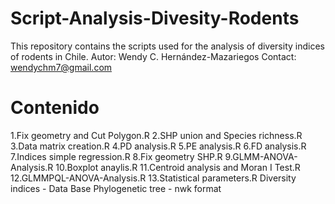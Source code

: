 # Script-Analysis-Divesity-Rodents
This repository contains the scripts used for the analysis of diversity indices of rodents in Chile. 
Autor: Wendy C. Hernández-Mazariegos
Contact: wendychm7@gmail.com
# Contenido
1.Fix geometry and Cut Polygon.R
2.SHP union and Species richness.R
3.Data matrix creation.R
4.PD analysis.R
5.PE analysis.R
6.FD analysis.R
7.Indices simple regression.R
8.Fix geometry SHP.R
9.GLMM-ANOVA-Analysis.R
10.Boxplot anaylis.R
11.Centroid analysis and Moran I Test.R
12.GLMMPQL-ANOVA-Analysis.R
13.Statistical parameters.R
Diversity indices - Data Base
Phylogenetic tree - nwk format

